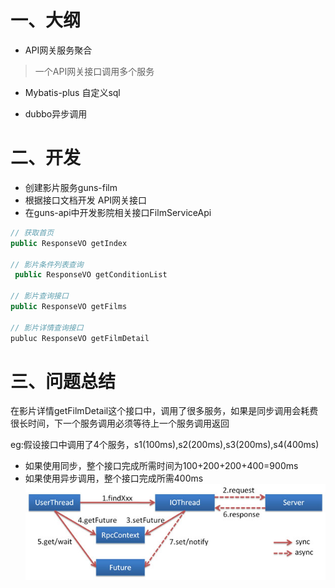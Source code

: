 # 一、大纲

- API网关服务聚合
> 一个API网关接口调用多个服务

- Mybatis-plus 自定义sql

- dubbo异步调用

# 二、开发

- 创建影片服务guns-film
- 根据接口文档开发 API网关接口
- 在guns-api中开发影院相关接口FilmServiceApi
```java
// 获取首页
public ResponseVO getIndex

// 影片条件列表查询
 public ResponseVO getConditionList
 
// 影片查询接口
public ResponseVO getFilms

// 影片详情查询接口
publuc ResponseVO getFilmDetail
```

# 三、问题总结

在影片详情getFilmDetail这个接口中，调用了很多服务，如果是同步调用会耗费很长时间，下一个服务调用必须等待上一个服务调用返回

eg:假设接口中调用了4个服务，s1(100ms),s2(200ms),s3(200ms),s4(400ms)
- 如果使用同步，整个接口完成所需时间为100+200+200+400=900ms
- 如果使用异步调用，整个接口完成所需400ms
![异步调用](./image/future.jpg)